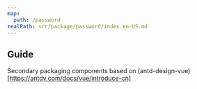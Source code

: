```yaml
---
map:
  path: /password
realPath: src/package/password/index.en-US.md
---
```


## Guide

Secondary packaging components based on (antd-design-vue)[https://antdv.com/docs/vue/introduce-cn]
